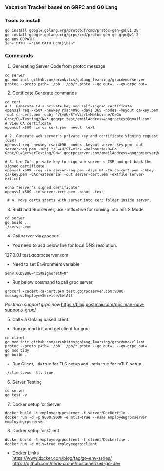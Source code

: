 ### Vacation Tracker based on GRPC and GO Lang


### Tools to install
```
go install google.golang.org/protobuf/cmd/protoc-gen-go@v1.28
go install google.golang.org/grpc/cmd/protoc-gen-go-grpc@v1.2
go env GOPATH
$env:PATH +="{GO PATH HERE}\bin"
```
### Commands

1. Generating Server Code from protoc message
```
cd server
go mod init github.com/erankitcs/golang_learning/grpcdemo/server
protoc --proto_path=../pb ../pb/*.proto --go_out=. --go-grpc_out=.
```

2. Certificate Generate commands
```
cd cert
# 1. Generate CA's private key and self-signed certificate
openssl req -x509 -newkey rsa:4096 -days 365 -nodes -keyout ca-key.pem -out ca-cert.pem -subj "/C=AU/ST=Vic/L=Melbourne/O=Go Grpc/OU=Testing/CN=*.gogrpc.test/emailAddress=gogrpctest@gmail.com"
# View CA certificate
openssl x509 -in ca-cert.pem -noout -text

# 2. Generate web server's private key and certificate signing request (CSR)
openssl req -newkey rsa:4096 -nodes -keyout server-key.pem -out server-req.pem -subj "/C=AU/ST=Vic/L=Melbourne/O=Go Grpc/OU=ServerTesting/CN=*.gogrpcserver.com/emailAddress=gogrpcserver@gmail.com"

# 3. Use CA's private key to sign web server's CSR and get back the signed certificate
openssl x509 -req -in server-req.pem -days 60 -CA ca-cert.pem -CAkey ca-key.pem -CAcreateserial -out server-cert.pem -extfile server-ext.cnf

echo "Server's signed certificate"
openssl x509 -in server-cert.pem -noout -text
 
 # 4. Move certs starts with server into cert folder inside server. 
```

3. Build and Run server, use -mtls=true for running into mTLS Mode.
```
cd server
go build .
./server.exe
```

4. Call server via grpccurl

- You need to add below line for local DNS resolution.

127.0.0.1  test.gogrpcserver.com

- Need to set Environment variable 
```
$env:GODEBUG="x509ignoreCN=0"
```
- Run below command to call grpc server. 
```
grpcurl -cacert ca-cert.pem test.gogrpcserver.com:9000 messages.EmployeeService/GetAll
```

*Postman support grpc now*
https://blog.postman.com/postman-now-supports-grpc/

5. Call via Golang based client.
- Run go mod init and get client for grpc
```
cd client
go mod init github.com/erankitcs/golang_learning/grpcdemo/client
protoc --proto_path=../pb ../pb/*.proto --go_out=. --go-grpc_out=.
go mod tidy
go build .
```
- Run Client, -tls true for TLS setup and -mtls true for mTLS setup.
```
./client.exe -tls true
```

6. Server Testing
```
cd server
go test -v
```

7. Docker setup for Server
```
docker build -t employeegrpcserver -f server/Dockerfile .
docker run -d -p 9000:9000 -e mtls=true --name employeegrpcserver employeegrpcserver
```
8. Docker setup for Client
```
docker build -t employeegrpcclient -f client/Dockerfile .
docker run -e mtls=true employeegrpcclient
```
- Docker Links\
https://www.docker.com/blog/tag/go-env-series/
https://github.com/chris-crone/containerized-go-dev
